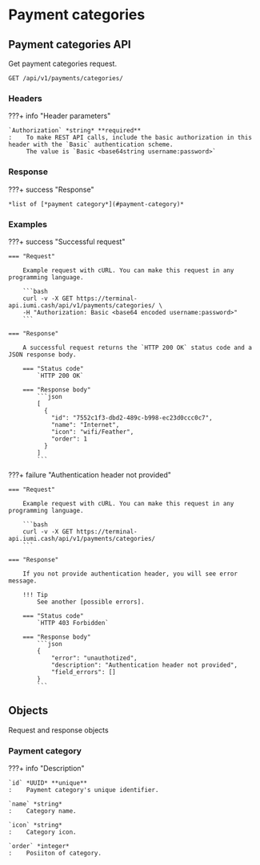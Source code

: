 # Payment categories

## Payment categories API

Get payment categories request.

`GET /api/v1/payments/categories/`

### Headers

???+ info "Header parameters"

    `Authorization` *string* **required**
    :    To make REST API calls, include the basic authorization in this header with the `Basic` authentication scheme. 
         The value is `Basic <base64string username:password>`


### Response

???+ success "Response"

    *list of [*payment category*](#payment-category)*


### Examples

???+ success "Successful request"

    === "Request"

        Example request with cURL. You can make this request in any programming language.

        ```bash
        curl -v -X GET https://terminal-api.iumi.cash/api/v1/payments/categories/ \
        -H "Authorization: Basic <base64 encoded username:password>"
        ```

    === "Response"

        A successful request returns the `HTTP 200 OK` status code and a JSON response body.

        === "Status code"
            `HTTP 200 OK`

        === "Response body"
            ```json
            [
              {
                "id": "7552c1f3-dbd2-489c-b998-ec23d0ccc0c7",
                "name": "Internet",
                "icon": "wifi/Feather",
                "order": 1
              }
            ]
            ```

???+ failure "Authentication header not provided"

    === "Request"

        Example request with cURL. You can make this request in any programming language.

        ```bash
        curl -v -X GET https://terminal-api.iumi.cash/api/v1/payments/categories/
        ```

    === "Response"

        If you not provide authentication header, you will see error message.

        !!! Tip
            See another [possible errors].

        === "Status code"
            `HTTP 403 Forbidden`

        === "Response body"
            ```json
            {
                "error": "unauthotized",
                "description": "Authentication header not provided",
                "field_errors": []
            }
            ```

## Objects

Request and response objects


### Payment category

???+ info "Description"

    `id` *UUID* **unique**
    :    Payment category's unique identifier.

    `name` *string* 
    :    Category name.

    `icon` *string* 
    :    Category icon.

    `order` *integer*
    :    Posiiton of category.

[possible errors]: ../responses.md#failed-requests
